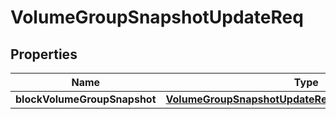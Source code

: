 # VolumeGroupSnapshotUpdateReq

## Properties
Name | Type | Description | Notes
------------ | ------------- | ------------- | -------------
**blockVolumeGroupSnapshot** | [**VolumeGroupSnapshotUpdateReqVolumeGroupSnapshot**](VolumeGroupSnapshotUpdateReqVolumeGroupSnapshot.md) |  | 
